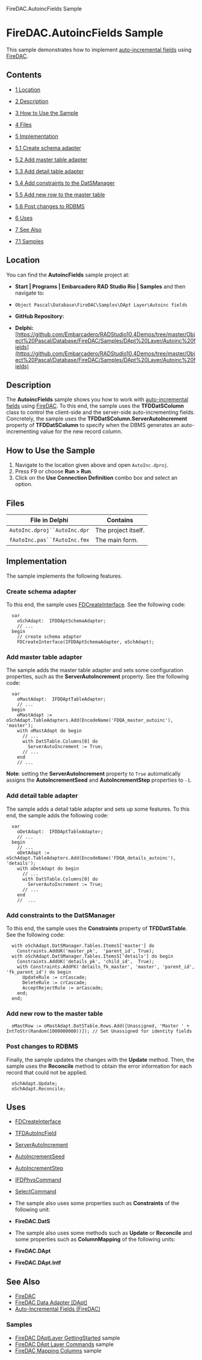 FireDAC.AutoincFields Sample[]()
# FireDAC.AutoincFields Sample 


This sample demonstrates how to implement [auto-incremental fields](http://docwiki.embarcadero.com/RADStudio/en/Auto-Incremental_Fields_(FireDAC)) using [FireDAC](http://docwiki.embarcadero.com/RADStudio/en/FireDAC).
## Contents



* [1 Location](#Location)
* [2 Description](#Description)
* [3 How to Use the Sample](#How_to_Use_the_Sample)
* [4 Files](#Files)
* [5 Implementation](#Implementation)

* [5.1 Create schema adapter](#Create_schema_adapter)
* [5.2 Add master table adapter](#Add_master_table_adapter)
* [5.3 Add detail table adapter](#Add_detail_table_adapter)
* [5.4 Add constraints to the DatSManager](#Add_constraints_to_the_DatSManager)
* [5.5 Add new row to the master table](#Add_new_row_to_the_master_table)
* [5.6 Post changes to RDBMS](#Post_changes_to_RDBMS)

* [6 Uses](#Uses)
* [7 See Also](#See_Also)

* [7.1 Samples](#Samples)


## Location 

You can find the **AutoincFields** sample project at:
* **Start | Programs | Embarcadero RAD Studio Rio | Samples** and then navigate to:

* `Object Pascal\Database\FireDAC\Samples\DApt Layer\Autoinc fields`

* **GitHub Repository:**

* **Delphi:**[https://github.com/Embarcadero/RADStudio10.4Demos/tree/master/Object%20Pascal/Database/FireDAC/Samples/DApt%20Layer/Autoinc%20fields](https://github.com/Embarcadero/RADStudio10.4Demos/tree/master/Object%20Pascal/Database/FireDAC/Samples/DApt%20Layer/Autoinc%20fields)

## Description 

The **AutoincFields** sample shows you how to work with [auto-incremental fields](http://docwiki.embarcadero.com/RADStudio/en/Auto-Incremental_Fields_(FireDAC)) using [FireDAC](http://docwiki.embarcadero.com/RADStudio/en/FireDAC). To this end, the sample uses the **TFDDatSColumn** class to control the client-side and the server-side auto-incrementing fields. Concretely, the sample uses the **TFDDatSColumn.ServerAutoIncrement** property of **TFDDatSColumn** to specify when the DBMS generates an auto-incrementing value for the new record column.
## How to Use the Sample 


1.  Navigate to the location given above and open `AutoInc.dproj`.
2.  Press F9 or choose **Run > Run**.
3.  Click on the **Use Connection Definition** combo box and select an option.

## Files 



| File in Delphi             | Contains          |
|----------------------------|-------------------|
|`AutoInc.dproj``AutoInc.dpr`|The project itself.|
|`fAutoInc.pas``fAutoInc.fmx`|The main form.     |


## Implementation 

The sample implements the following features.
### Create schema adapter 

To this end, the sample uses [FDCreateInterface](http://docwiki.embarcadero.com/Libraries/en/FireDAC.Stan.Factory.FDCreateInterface). See the following code:
```
  var
    oSchAdapt:  IFDDAptSchemaAdapter;
    // ...
  begin
    // create schema adapter
    FDCreateInterface(IFDDAptSchemaAdapter, oSchAdapt);

```



### Add master table adapter 

The sample adds the master table adapter and sets some configuration properties, such as the **ServerAutoIncrement** property. See the following code:
```
  var
    oMastAdapt:  IFDDAptTableAdapter;
    // ...
  begin  
    oMastAdapt := oSchAdapt.TableAdapters.Add(EncodeName('FDQA_master_autoinc'), 'master');
    with oMastAdapt do begin
      // ...
      with DatSTable.Columns[0] do
        ServerAutoIncrement := True;
      // ...
    end
    // ...

```


**Note**: setting the **ServerAutoIncrement** property to `True` automatically assigns the **AutoIncrementSeed** and **AutoIncrementStep** properties to `-1`.
### Add detail table adapter 

The sample adds a detail table adapter and sets up some features. To this end, the sample adds the following code:
```
  var
    oDetAdapt:  IFDDAptTableAdapter;
    // ...
  begin
    // ...
    oDetAdapt := oSchAdapt.TableAdapters.Add(EncodeName('FDQA_details_autoinc'), 'details');
    with oDetAdapt do begin
      // ...
      with DatSTable.Columns[0] do
        ServerAutoIncrement := True;
      // ...
    end
    //  ...

```



### Add constraints to the DatSManager 

To this end, the sample uses the **Constraints** property of **TFDDatSTable**. See the following code:
```
  with oSchAdapt.DatSManager.Tables.ItemsS['master'] do
    Constraints.AddUK('master_pk',  'parent_id', True);
  with oSchAdapt.DatSManager.Tables.ItemsS['details'] do begin
    Constraints.AddUK('details_pk', 'child_id',  True);
    with Constraints.AddFK('details_fk_master', 'master', 'parent_id', 'fk_parent_id') do begin
      UpdateRule := crCascade;
      DeleteRule := crCascade;
      AcceptRejectRule := arCascade;
    end;
  end;

```



### Add new row to the master table 


```
  oMastRow := oMastAdapt.DatSTable.Rows.Add([Unassigned, 'Master ' + IntToStr(Random(1000000000))]); // Set Unassigned for identity fields

```



### Post changes to RDBMS 

Finally, the sample updates the changes with the **Update** method. Then, the sample uses the **Reconcile** method to obtain the error information for each record that could not be applied.
```
  oSchAdapt.Update;
  oSchAdapt.Reconcile;

```



## Uses 


* [FDCreateInterface](http://docwiki.embarcadero.com/Libraries/en/FireDAC.Stan.Factory.FDCreateInterface)
* [TFDAutoIncField](http://docwiki.embarcadero.com/Libraries/en/FireDAC.Comp.DataSet.TFDAutoIncField)

* [ServerAutoIncrement](http://docwiki.embarcadero.com/Libraries/en/FireDAC.Comp.DataSet.TFDAutoIncField.ServerAutoIncrement)
* [AutoIncrementSeed](http://docwiki.embarcadero.com/Libraries/en/FireDAC.Comp.DataSet.TFDAutoIncField.AutoIncrementSeed)
* [AutoIncrementStep](http://docwiki.embarcadero.com/Libraries/en/FireDAC.Comp.DataSet.TFDAutoIncField.AutoIncrementStep)

* [IFDPhysCommand](http://docwiki.embarcadero.com/Libraries/en/FireDAC.Phys.Intf.IFDPhysCommand)

* [SelectCommand](http://docwiki.embarcadero.com/Libraries/en/FireDAC.Comp.Client.TFDCustomTableAdapter.SelectCommand)

*  The sample also uses some properties such as **Constraints** of the following unit:

* **FireDAC.DatS**

*  The sample also uses some methods such as **Update** or **Reconcile** and some properties such as **ColumnMapping** of the following units:

* **FireDAC.DApt**
* **FireDAC.DApt.Intf**

## See Also 


* [FireDAC](http://docwiki.embarcadero.com/RADStudio/en/FireDAC)
* [FireDAC Data Adapter [DApt]](http://docwiki.embarcadero.com/RADStudio/en/General_(FireDAC))
* [Auto-Incremental Fields (FireDAC)](http://docwiki.embarcadero.com/RADStudio/en/Auto-Incremental_Fields_(FireDAC))

### Samples 


* [FireDAC DAptLayer GettingStarted](http://docwiki.embarcadero.com/CodeExamples/en/FireDAC.DAptLayerGettingStarted_Sample) sample
* [FireDAC DApt Layer Commands](http://docwiki.embarcadero.com/CodeExamples/en/FireDAC.DAptLayerCommands_Sample) sample
* [FireDAC Mapping Columns](http://docwiki.embarcadero.com/CodeExamples/en/FireDAC.MappingColumns_Sample) sample





